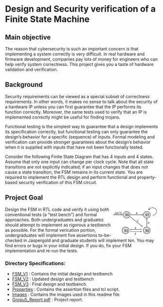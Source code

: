 # Design and Security verification of a Finite State Machine
## Main objective 
The reason that cybersecurity is such an important concern is that implementing a system correctly is very
difficult. In real hardware and firmware development, companies pay lots of money for engineers who can help verify system
correctness. This project gives you a taste of hardware validation and verification.
## Background 
Security requirements can be viewed as a special subset of correctness requirements. In other words, it makes
no sense to talk about the security of a hardware IP unless you can first guarantee that the IP performs its function correctly.
Moreover, the same tests used to verify that an IP is implemented correctly might be useful for finding trojans.

Functional testing is the simplest way to guarantee that a design implements its specification correctly, but functional testing
can only guarantee the design’s behavior for a specific (sequence) of inputs. Formal modeling and verification can provide
stronger guarantees about the design’s behavior when it is supplied with inputs that have not been functionally tested.

Consider the following Finite State Diagram that has 4 inputs and 4 states. Assume that only one input can change per clock
cycle. Note that all state transitions are not explicitly indicated; if an input changes that does not cause a state transition, the
FSM remains in its current state. You are required to implement the RTL design and perform functional and property-based
security verification of this FSM circuit.

## Project Goal 
  <img align = "right" src="Images/FSM.png" width="30%" height="auto"/>

Design the FSM in RTL code and verify it using both conventional tests (a “test bench”) and formal approaches.
Both undergraduates and graduates should attempt to implement as rigorous a testbench as possible. For the formal verication
portion, undergraduates will implement five assertions to-be-checked in Jaspergold and graduate students will implement ten.
You may find errors or bugs in your initial design. If you do, fix your FSM implementation and re-run the tests.


### Directory Specifications:

- [FSM_V1](FSM_V1) : Contains the initial design and testbench
- [FSM_V2](FSM_V2) : Updated design and testbench
- [FSM_V3](FSM_V3) : Final design and testbench.
- [Properties](properties) : Contains the assertion files and tcl script.
- [Images](Images) : Contains the images used in this readme file.
- [Gropu5_Report.pdf]([Group5_Report.pdf](https://github.com/Daniyal-Tahsildar/FSM_SECURITY_VERIFICAATION/blob/1dc113b084539e79567d35ed2802e036a82326b4/Group5_Report.pdf)https://github.com/Daniyal-Tahsildar/FSM_SECURITY_VERIFICAATION/blob/1dc113b084539e79567d35ed2802e036a82326b4/Group5_Report.pdf) : Project report.
